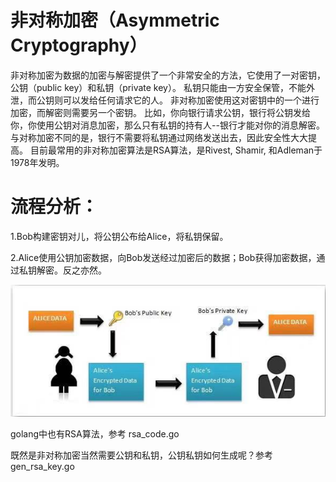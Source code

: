 # 非对称加密（Asymmetric Cryptography）
非对称加密为数据的加密与解密提供了一个非常安全的方法，它使用了一对密钥，公钥（public key）和私钥（private key）。
私钥只能由一方安全保管，不能外泄，而公钥则可以发给任何请求它的人。
非对称加密使用这对密钥中的一个进行加密，而解密则需要另一个密钥。
比如，你向银行请求公钥，银行将公钥发给你，你使用公钥对消息加密，那么只有私钥的持有人--银行才能对你的消息解密。
与对称加密不同的是，银行不需要将私钥通过网络发送出去，因此安全性大大提高。
目前最常用的非对称加密算法是RSA算法，是Rivest, Shamir, 和Adleman于1978年发明。


# 流程分析：
1.Bob构建密钥对儿，将公钥公布给Alice，将私钥保留。  

2.Alice使用公钥加密数据，向Bob发送经过加密后的数据；Bob获得加密数据，通过私钥解密。反之亦然。

![process](./rsa.jpeg)

golang中也有RSA算法，参考 rsa_code.go

既然是非对称加密当然需要公钥和私钥，公钥私钥如何生成呢？参考 gen_rsa_key.go
